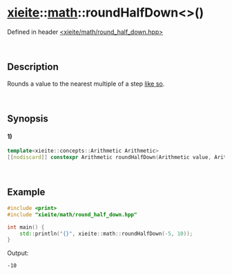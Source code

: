 # [xieite](../../xieite.md)\:\:[math](../../math.md)\:\:roundHalfDown\<\>\(\)
Defined in header [<xieite/math/round_half_down.hpp>](../../../include/xieite/math/round_half_down.hpp)

&nbsp;

## Description
Rounds a value to the nearest multiple of a step [like so](https://en.wikipedia.org/wiki/Rounding#Rounding_half_down).

&nbsp;

## Synopsis
#### 1)
```cpp
template<xieite::concepts::Arithmetic Arithmetic>
[[nodiscard]] constexpr Arithmetic roundHalfDown(Arithmetic value, Arithmetic step = 1) noexcept;
```

&nbsp;

## Example
```cpp
#include <print>
#include "xieite/math/round_half_down.hpp"

int main() {
    std::println("{}", xieite::math::roundHalfDown(-5, 10));
}
```
Output:
```
-10
```
